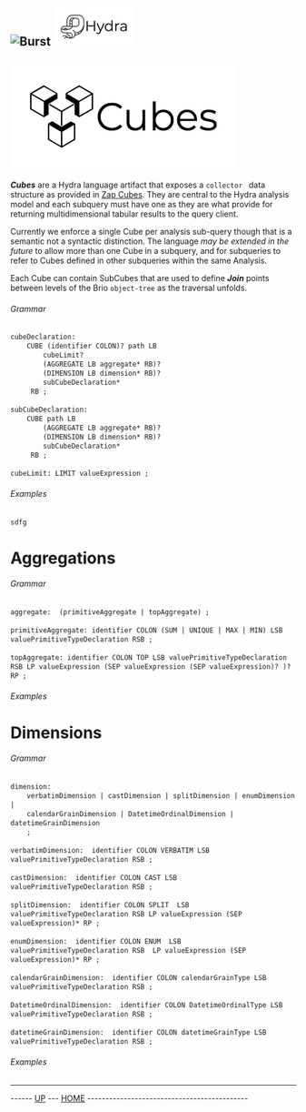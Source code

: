 ![Burst](../doc/burst_small.png "") ![](../../doc/hydra_small.png "")
--

![](../../../burst-zap/doc/cubes.png "")
--

___Cubes___ are a Hydra language artifact that exposes a `collector ` data structure
 as provided in [Zap Cubes](../burst-zap/doc/cubes.md). They are central to
the Hydra analysis model and each subquery must have one as they are what provide for returning
 multidimensional tabular results to the query client.

Currently we enforce a single Cube per analysis sub-query though that is a semantic
not a syntactic distinction. The language _may be extended in the future_
to allow more than one Cube in a subquery, and for
subqueries to refer to Cubes defined in other subqueries within the same Analysis.

Each Cube can contain SubCubes that are used to define ___Join___ points between levels
of the Brio `object-tree` as the traversal unfolds.

###### Grammar
    cubeDeclaration:
        CUBE (identifier COLON)? path LB
            cubeLimit?
            (AGGREGATE LB aggregate* RB)?
            (DIMENSION LB dimension* RB)?
            subCubeDeclaration*
         RB ;
    
    subCubeDeclaration:
        CUBE path LB
            (AGGREGATE LB aggregate* RB)?
            (DIMENSION LB dimension* RB)?
            subCubeDeclaration*
         RB ;
         
    cubeLimit: LIMIT valueExpression ;

###### Examples
    sdfg



# Aggregations
###### Grammar

    aggregate:  (primitiveAggregate | topAggregate) ;
    
    primitiveAggregate: identifier COLON (SUM | UNIQUE | MAX | MIN) LSB valuePrimitiveTypeDeclaration RSB ;
    
    topAggregate: identifier COLON TOP LSB valuePrimitiveTypeDeclaration RSB LP valueExpression (SEP valueExpression (SEP valueExpression)? )? RP ;
###### Examples


# Dimensions
###### Grammar

    dimension:
        verbatimDimension | castDimension | splitDimension | enumDimension |
        calendarGrainDimension | DatetimeOrdinalDimension | datetimeGrainDimension
        ;
    
    verbatimDimension:  identifier COLON VERBATIM LSB valuePrimitiveTypeDeclaration RSB ;
    
    castDimension:  identifier COLON CAST LSB valuePrimitiveTypeDeclaration RSB ;
    
    splitDimension:  identifier COLON SPLIT  LSB valuePrimitiveTypeDeclaration RSB LP valueExpression (SEP valueExpression)* RP ;
    
    enumDimension:  identifier COLON ENUM  LSB valuePrimitiveTypeDeclaration RSB  LP valueExpression (SEP valueExpression)* RP ;
    
    calendarGrainDimension:  identifier COLON calendarGrainType LSB valuePrimitiveTypeDeclaration RSB ;

    DatetimeOrdinalDimension:  identifier COLON DatetimeOrdinalType LSB valuePrimitiveTypeDeclaration RSB ;

    datetimeGrainDimension:  identifier COLON datetimeGrainType LSB valuePrimitiveTypeDeclaration RSB ;
###### Examples

---
------ [UP](../readme.md) ---  [HOME](../../readme.md) --------------------------------------------


